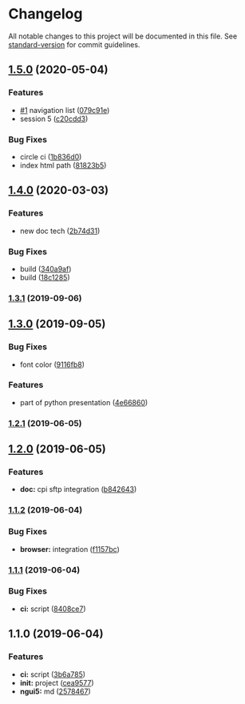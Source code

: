 # Changelog

All notable changes to this project will be documented in this file. See [standard-version](https://github.com/conventional-changelog/standard-version) for commit guidelines.

## [1.5.0](https://github.com/Soontao/presentations/compare/v1.4.0...v1.5.0) (2020-05-04)


### Features

* [#1](https://github.com/Soontao/presentations/issues/1) navigation list ([079c91e](https://github.com/Soontao/presentations/commit/079c91eafddfd144d3b04c8f7325a53fe08c8e2b))
* session 5 ([c20cdd3](https://github.com/Soontao/presentations/commit/c20cdd36ffe694c73997aed04dda662df6db9c07))


### Bug Fixes

* circle ci ([1b836d0](https://github.com/Soontao/presentations/commit/1b836d0961ad0cb82ba0928018cbef1caa408fcf))
* index html path ([81823b5](https://github.com/Soontao/presentations/commit/81823b56740453c09dfc6103007dea3d1f2ec105))

## [1.4.0](https://github.com/Soontao/presentations/compare/v1.3.1...v1.4.0) (2020-03-03)


### Features

* new doc tech ([2b74d31](https://github.com/Soontao/presentations/commit/2b74d3169fed20a1a72747214707869838b741d5))


### Bug Fixes

* build ([340a9af](https://github.com/Soontao/presentations/commit/340a9af380474294573d5c28d9cc4399b0185e2b))
* build ([18c1285](https://github.com/Soontao/presentations/commit/18c12853b1cb30aa6765be1c7b323b4587f112b7))

### [1.3.1](https://github.com/Soontao/presentations/compare/v1.3.0...v1.3.1) (2019-09-06)



## [1.3.0](https://github.com/Soontao/presentations/compare/v1.2.1...v1.3.0) (2019-09-05)


### Bug Fixes

* font color ([9116fb8](https://github.com/Soontao/presentations/commit/9116fb8))


### Features

* part of python presentation ([4e66860](https://github.com/Soontao/presentations/commit/4e66860))



### [1.2.1](https://github.com/Soontao/presentations/compare/v1.2.0...v1.2.1) (2019-06-05)



## [1.2.0](https://github.com/Soontao/presentations/compare/v1.1.2...v1.2.0) (2019-06-05)


### Features

* **doc:** cpi sftp integration ([b842643](https://github.com/Soontao/presentations/commit/b842643))



### [1.1.2](https://github.com/Soontao/presentations/compare/v1.1.1...v1.1.2) (2019-06-04)


### Bug Fixes

* **browser:** integration ([f1157bc](https://github.com/Soontao/presentations/commit/f1157bc))



### [1.1.1](https://github.com/Soontao/presentations/compare/v1.1.0...v1.1.1) (2019-06-04)


### Bug Fixes

* **ci:** script ([8408ce7](https://github.com/Soontao/presentations/commit/8408ce7))



## 1.1.0 (2019-06-04)


### Features

* **ci:** script ([3b6a785](https://github.com/Soontao/presentations/commit/3b6a785))
* **init:** project ([cea9577](https://github.com/Soontao/presentations/commit/cea9577))
* **ngui5:** md ([2578467](https://github.com/Soontao/presentations/commit/2578467))
